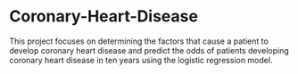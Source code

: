 # Coronary-Heart-Disease
This project focuses on determining the factors that cause a patient to develop coronary heart disease and predict the odds of patients developing coronary heart disease in ten years using the logistic regression model.
